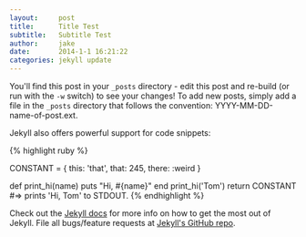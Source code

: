 ```yaml
---
layout:     post
title:      Title Test
subtitle:   Subtitle Test
author:     jake
date:       2014-1-1 16:21:22
categories: jekyll update
---
```


You'll find this post in your `_posts` directory - edit this post and re-build (or run with the `-w` switch) to see your changes!
To add new posts, simply add a file in the `_posts` directory that follows the convention: YYYY-MM-DD-name-of-post.ext.

Jekyll also offers powerful support for code snippets:

{% highlight ruby %}

CONSTANT = {
  this: 'that',
  that: 245,
  there: :weird
}

def print_hi(name)
  puts "Hi, #{name}"
end
print_hi('Tom')
return CONSTANT
#=> prints 'Hi, Tom' to STDOUT.
{% endhighlight %}

Check out the [Jekyll docs][jekyll] for more info on how to get the most out of Jekyll. File all bugs/feature requests at [Jekyll's GitHub repo][jekyll-gh].

[jekyll-gh]: https://github.com/mojombo/jekyll
[jekyll]:    http://jekyllrb.com